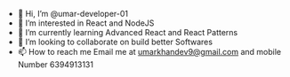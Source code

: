 - 👋 Hi, I’m @umar-developer-01
- 👀 I’m interested in React and NodeJS
- 🌱 I’m currently learning Advanced React and React Patterns
- 💞️ I’m looking to collaborate on build better Softwares
- 📫 How to reach me Email me at umarkhandev9@gmail.com and mobile Number 6394913131

<!---
umar-developer-01/umar-developer-01 is a ✨ special ✨ repository because its `README.md` (this file) appears on your GitHub profile.
You can click the Preview link to take a look at your changes.
--->
